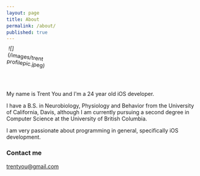 ```yaml
---
layout: page
title: About
permalink: /about/
published: true
---
```



<div style="height:100px; width:100px; ms-transform: rotate(7deg); -webkit-transform: rotate(7deg); transform: rotate(7deg);" markdown="1"> 
![](/images/trentprofilepic.jpeg)
</div>


My name is Trent You and I'm a 24 year old iOS developer.

I have a B.S. in Neurobiology, Physiology and Behavior from the University of California, Davis, although I am currently pursuing a second degree in Computer Science at the University of British Columbia. 

I am very passionate about programming in general, specifically iOS development. 


### Contact me

[trentyou@gmail.com](mailto:trentyou@gmail.com)
